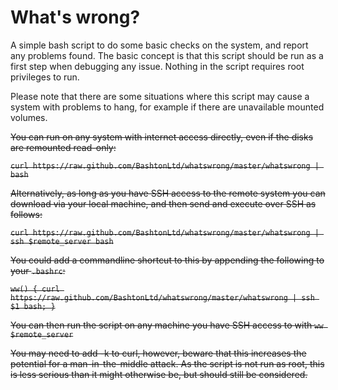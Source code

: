 # What's wrong? #

A simple bash script to do some basic checks on the system, and 
report any problems found.  The basic concept is that this script
should be run as a first step when debugging any issue.
Nothing in the script requires root privileges to run.

Please note that there are some situations where this script may cause
a system with problems to hang, for example if there are unavailable
mounted volumes.

~~You can run on any system with internet access directly, even if the
disks are remounted read-only:~~

~~`curl https://raw.github.com/BashtonLtd/whatswrong/master/whatswrong |
bash`~~

~~Alternatively, as long as you have SSH access to the remote system you
can download via your local machine, and then send and execute over SSH 
as follows:~~

~~`curl https://raw.github.com/BashtonLtd/whatswrong/master/whatswrong |
ssh $remote_server bash`~~

~~You could add a commandline shortcut to this by appending the following
to your `.bashrc`:~~

~~`ww() { curl https://raw.github.com/BashtonLtd/whatswrong/master/whatswrong |
ssh $1 bash; }`~~

~~You can then run the script on any machine you have SSH access to with
`ww $remote_server`~~

~~You may need to add -k to curl, however, beware that this increases
the potential for a man-in-the-middle attack.  As the script is not run
as root, this is less serious than it might otherwise be, but should
still be considered.~~
